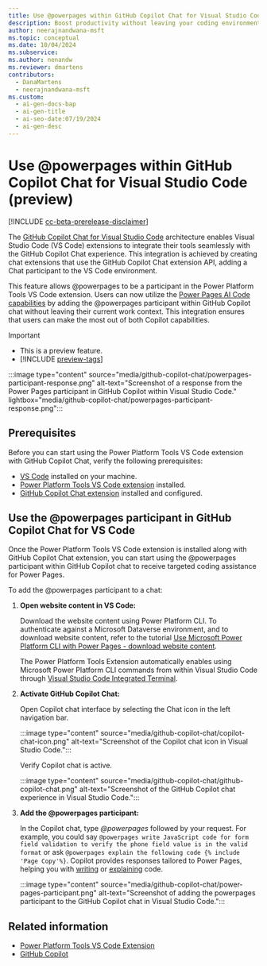```yaml
---
title: Use @powerpages within GitHub Copilot Chat for Visual Studio Code (preview)
description: Boost productivity without leaving your coding environment using GitHub Copilot Chat for seamless Power Pages coding assistance in Visual Studio Code.
author: neerajnandwana-msft
ms.topic: conceptual
ms.date: 10/04/2024
ms.subservice:
ms.author: nenandw
ms.reviewer: dmartens
contributors:
  - DanaMartens
  - neerajnandwana-msft
ms.custom:
  - ai-gen-docs-bap
  - ai-gen-title
  - ai-seo-date:07/19/2024
  - ai-gen-desc
---
```


# Use @powerpages within GitHub Copilot Chat for Visual Studio Code (preview)

[!INCLUDE [cc-beta-prerelease-disclaimer](../includes/cc-beta-prerelease-disclaimer.md)]

The [GitHub Copilot Chat for Visual Studio Code](https://marketplace.visualstudio.com/items?itemName=GitHub.copilot-chat) architecture enables Visual Studio Code (VS Code) extensions to integrate their tools seamlessly with the GitHub Copilot Chat experience. This integration is achieved by creating chat extensions that use the GitHub Copilot Chat extension API, adding a Chat participant to the VS Code environment.

This feature allows @powerpages to be a participant in the Power Platform Tools VS Code extension. Users can now utilize the [Power Pages AI Code capabilities](add-code-copilot.md) by adding the @powerpages participant within GitHub Copilot chat without leaving their current work context. This integration ensures that users can make the most out of both Copilot capabilities.

> [!IMPORTANT]
> - This is a preview feature.
> - [!INCLUDE [preview-tags](../includes/cc-preview-features-definition.md)]

:::image type="content" source="media/github-copilot-chat/powerpages-participant-response.png" alt-text="Screenshot of a response from the Power Pages participant in GitHub Copilot within Visual Studio Code." lightbox="media/github-copilot-chat/powerpages-participant-response.png":::

## Prerequisites

Before you can start using the Power Platform Tools VS Code extension with GitHub Copilot Chat, verify the following prerequisites:

- [VS Code](https://code.visualstudio.com) installed on your machine.
- [Power Platform Tools VS Code extension](https://marketplace.visualstudio.com/items?itemName=microsoft-IsvExpTools.powerplatform-vscode) installed.
- [GitHub Copilot Chat extension](https://marketplace.visualstudio.com/items?itemName=GitHub.copilot-chat) installed and configured.

## Use the @powerpages participant in GitHub Copilot Chat for VS Code

Once the Power Platform Tools VS Code extension is installed along with GitHub Copilot Chat extension, you can start using the @powerpages participant within GitHub Copilot chat to receive targeted coding assistance for Power Pages.

To add the @powerpages participant to a chat:

1. **Open website content in VS Code:**

    Download the website content using Power Platform CLI. To authenticate against a Microsoft Dataverse environment, and to download website content, refer to the tutorial [Use Microsoft Power Platform CLI with Power Pages - download website content](power-platform-cli-tutorial.md#step-3-download-website-content).

    The Power Platform Tools Extension automatically enables using Microsoft Power Platform CLI commands from within Visual Studio Code through [Visual Studio Code Integrated Terminal](https://code.visualstudio.com/docs/editor/integrated-terminal).

1. **Activate GitHub Copilot Chat:**

    Open Copilot chat interface by selecting the Chat icon in the left navigation bar.

    :::image type="content" source="media/github-copilot-chat/copilot-chat-icon.png" alt-text="Screenshot of the Copilot chat icon in Visual Studio Code.":::

    Verify Copilot chat is active.

    :::image type="content" source="media/github-copilot-chat/github-copilot-chat.png" alt-text="Screenshot of the GitHub Copilot chat experience in Visual Studio Code.":::

1. **Add the @powerpages participant:**

    In the Copilot chat, type *@powerpages* followed by your request. For example, you could say `@powerpages write JavaScript code for form field validation to verify the phone field value is in the valid format` or ask `@powerpages explain the following code {% include 'Page Copy'%}`. Copilot provides responses tailored to Power Pages, helping you with [writing](add-code-copilot.md#use-copilot-to-generate-code) or [explaining](add-code-copilot.md#use-explain-to-understand-code) code.

    :::image type="content" source="media/github-copilot-chat/power-pages-participant.png" alt-text="Screenshot of adding the powerpages participant to the GitHub Copilot chat in Visual Studio Code.":::

## Related information

- [Power Platform Tools VS Code Extension](https://marketplace.visualstudio.com/items?itemName=microsoft-IsvExpTools.powerplatform-vscode)
- [GitHub Copilot](https://aka.ms/github-copilot)

